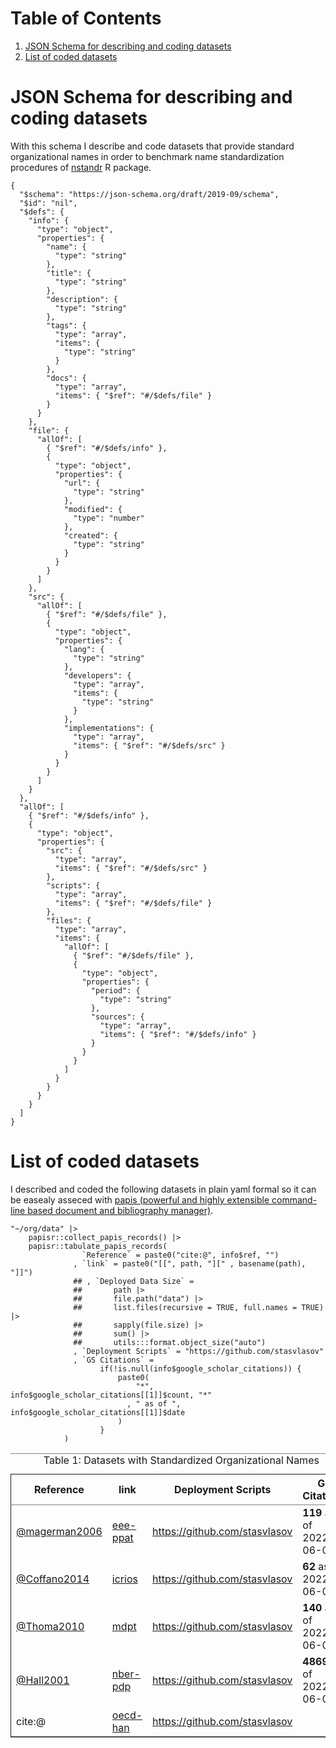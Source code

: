 
# Table of Contents

1.  [JSON Schema for describing and coding datasets](#orgc5773be)
2.  [List of coded datasets](#org5369291)



<a id="orgc5773be"></a>

# JSON Schema for describing and coding datasets

With this schema I describe and code datasets that provide standard organizational names in order to benchmark name standardization procedures of [nstandr](https://github.com/stasvlasov/nstandr) R package.

    {
      "$schema": "https://json-schema.org/draft/2019-09/schema",
      "$id": "nil",
      "$defs": {
        "info": {
          "type": "object",
          "properties": {
            "name": {
              "type": "string"
            },
            "title": {
              "type": "string"
            },
            "description": {
              "type": "string"
            },
            "tags": {
              "type": "array",
              "items": {
                "type": "string"
              }
            },
            "docs": {
              "type": "array",
              "items": { "$ref": "#/$defs/file" }
            }
          }
        },
        "file": {
          "allOf": [
            { "$ref": "#/$defs/info" },
            {
              "type": "object",
              "properties": {
                "url": {
                  "type": "string"
                },
                "modified": {
                  "type": "number"
                },
                "created": {
                  "type": "string"
                }
              }
            }
          ]
        },
        "src": {
          "allOf": [
            { "$ref": "#/$defs/file" },
            {
              "type": "object",
              "properties": {
                "lang": {
                  "type": "string"
                },
                "developers": {
                  "type": "array",
                  "items": {
                    "type": "string"
                  }
                },
                "implementations": {
                  "type": "array",
                  "items": { "$ref": "#/$defs/src" }
                }
              }
            }
          ]
        }
      },
      "allOf": [
        { "$ref": "#/$defs/info" },
        {
          "type": "object",
          "properties": {
            "src": {
              "type": "array",
              "items": { "$ref": "#/$defs/src" }
            },
            "scripts": {
              "type": "array",
              "items": { "$ref": "#/$defs/file" }
            },
            "files": {
              "type": "array",
              "items": {
                "allOf": [
                  { "$ref": "#/$defs/file" },
                  {
                    "type": "object",
                    "properties": {
                      "period": {
                        "type": "string"
                      },
                      "sources": {
                        "type": "array",
                        "items": { "$ref": "#/$defs/info" }
                      }
                    }
                  }
                ]
              }
            }
          }
        }
      ]
    }


<a id="org5369291"></a>

# List of coded datasets

I described and coded the following datasets in plain yaml formal so it can be easealy asseced with [papis (powerful and highly extensible command-line based document and bibliography manager)](https://github.com/papis/papis).

    "~/org/data" |>
        papisr::collect_papis_records() |>
        papisr::tabulate_papis_records(
                    `Reference` = paste0("cite:@", info$ref, "")
                  , `link` = paste0("[[", path, "][" , basename(path), "]]")
                  ## , `Deployed Data Size` =
                  ##       path |>
                  ##       file.path("data") |>
                  ##       list.files(recursive = TRUE, full.names = TRUE) |>
                  ##       sapply(file.size) |>
                  ##       sum() |>
                  ##       utils:::format.object_size("auto")
                  , `Deployment Scripts` = "https://github.com/stasvlasov"
                  , `GS Citations` =
                        if(!is.null(info$google_scholar_citations)) {
                            paste0(
                                "*", info$google_scholar_citations[[1]]$count, "*"
                              , " as of ", info$google_scholar_citations[[1]]$date
                            )
                        }
                )

<table id="orgd3bfd2a" border="2" cellspacing="0" cellpadding="6" rules="groups" frame="hsides">
<caption class="t-above"><span class="table-number">Table 1:</span> Datasets with Standardized Organizational Names</caption>

<colgroup>
<col  class="org-left" />

<col  class="org-left" />

<col  class="org-left" />

<col  class="org-left" />
</colgroup>
<thead>
<tr>
<th scope="col" class="org-left">Reference</th>
<th scope="col" class="org-left">link</th>
<th scope="col" class="org-left">Deployment Scripts</th>
<th scope="col" class="org-left">GS Citations</th>
</tr>
</thead>

<tbody>
<tr>
<td class="org-left"><a href="@magerman2006">@magerman2006</a></td>
<td class="org-left"><a href="file:///Users/stas/org/data/patents/eee-ppat">eee-ppat</a></td>
<td class="org-left"><a href="https://github.com/stasvlasov">https://github.com/stasvlasov</a></td>
<td class="org-left"><b>119</b> as of 2022-06-02</td>
</tr>


<tr>
<td class="org-left"><a href="@Coffano2014">@Coffano2014</a></td>
<td class="org-left"><a href="file:///Users/stas/org/data/patents/icrios">icrios</a></td>
<td class="org-left"><a href="https://github.com/stasvlasov">https://github.com/stasvlasov</a></td>
<td class="org-left"><b>62</b> as of 2022-06-02</td>
</tr>


<tr>
<td class="org-left"><a href="@Thoma2010">@Thoma2010</a></td>
<td class="org-left"><a href="file:///Users/stas/org/data/patents/mdpt">mdpt</a></td>
<td class="org-left"><a href="https://github.com/stasvlasov">https://github.com/stasvlasov</a></td>
<td class="org-left"><b>140</b> as of 2022-06-02</td>
</tr>


<tr>
<td class="org-left"><a href="@Hall2001">@Hall2001</a></td>
<td class="org-left"><a href="file:///Users/stas/org/data/patents/nber-pdp">nber-pdp</a></td>
<td class="org-left"><a href="https://github.com/stasvlasov">https://github.com/stasvlasov</a></td>
<td class="org-left"><b>4869</b> as of 2022-06-02</td>
</tr>


<tr>
<td class="org-left">cite:@</td>
<td class="org-left"><a href="file:///Users/stas/org/data/patents/oecd-han">oecd-han</a></td>
<td class="org-left"><a href="https://github.com/stasvlasov">https://github.com/stasvlasov</a></td>
<td class="org-left">&#xa0;</td>
</tr>
</tbody>
</table>

